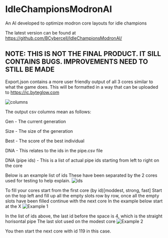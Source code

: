 # IdleChampionsModronAI
An AI developed to optimize modron core layouts for idle champions

The latest version can be found at https://github.com/BCybercell/IdleChampionsModronAI/
## **NOTE: THIS IS NOT THE FINAL PRODUCT. IT SILL CONTAINS BUGS. IMPROVEMENTS NEED TO STILL BE MADE**

Export.json contains a more user friendly output of all 3 cores similar to what the game does. This will be formatted in a way that can be uploaded to https://ic.byteglow.com

![columns](https://user-images.githubusercontent.com/44996531/143289204-073a64ce-63e5-448a-9bac-42f382f568f5.png)

The output csv columns mean as follows:

  Gen - The current generation
  
  Size - The size of the generation
  
  Best - The score of the best individual
  
  DNA - This relates to the ids in the pipe.csv file
  
  DNA (pipe ids) - This is a list of actual pipe ids starting from left to right on the core
  
Below is an example list of ids
These have been separated by the 2 cores used for testing to help explain.
![ids](https://user-images.githubusercontent.com/44996531/143289834-797b7f70-5df6-49c5-91d6-254d3c5d7254.png)

To fill your cores start from the first core (by id)[moddest, strong, fast]
Start on the top left and fill up all the empty slots row by row, once all the empty slots have been filled continue with the next core
In the example below start at the X
![Example 1](https://user-images.githubusercontent.com/44996531/143290639-39a570aa-23a3-48a6-a4c8-97bc8d0b5ea7.png)

In the list of ids above, the last id before the space is 4, which is the straight horisontal pipe
The last slot used on the modest core
![Example 2](https://user-images.githubusercontent.com/44996531/143290948-48582682-9315-4caf-bc88-3eba0c0b57e3.png)

You then start the next core with id 119 in this case.

